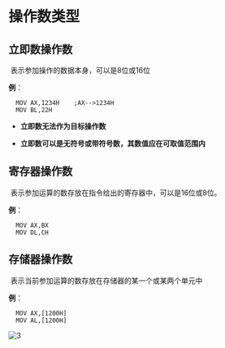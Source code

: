 # 操作数类型

## 立即数操作数

​	表示参加操作的数据本身，可以是8位或16位

  **例**： 

```
  MOV AX,1234H    ;AX-->1234H
  MOV BL,22H 
```

- **立即数无法作为目标操作数**

- **立即数可以是无符号或带符号数，其数值应在可取值范围内**

## 寄存器操作数

​	表示参加运算的数存放在指令给出的寄存器中，可以是16位或8位。

 **例**：

```
  MOV AX,BX 
  MOV DL,CH
```

## 存储器操作数

​	表示当前参加运算的数存放在存储器的某一个或某两个单元中

**例**：

```
  MOV AX,[1200H]
  MOV AL,[1200H]
```

![3](https://cdn.jsdelivr.net/gh/letengzz/Two-C@main/img/PM/Fourth/202205261923702.png)